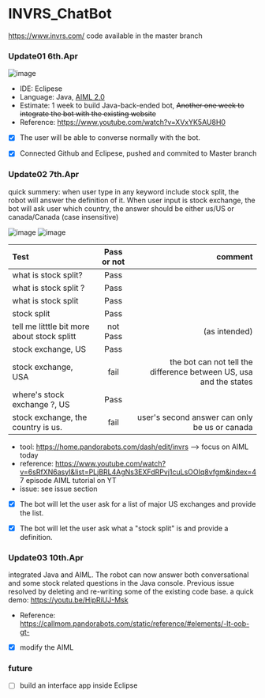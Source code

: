 # INVRS_ChatBot
https://www.invrs.com/
code available in the master branch

### Update01            6th.Apr
![image](https://user-images.githubusercontent.com/55643200/113796250-cd0d2000-971c-11eb-9688-a10f91911d04.png)

- IDE: Eclipese
- Language: Java,  [AIML 2.0](https://howtodoinjava.com/ai/java-aiml-chatbot-example/)
- Estimate: 1 week to build Java-back-ended bot, <s>Another one week to integrate the bot with the existing website</s>
- Reference: https://www.youtube.com/watch?v=XVxYK5AU8H0
- [X] The user will be able to converse normally with the bot.
- [X] Connected Github and Eclipese, pushed and commited to Master branch 





### Update02            7th.Apr  
quick summery: when user type in any keyword include stock split, the robot will answer the definition of it. When user input is stock exchange, the bot will ask user which country, the answer should be either us/US or canada/Canada (case insensitive)

![image](https://user-images.githubusercontent.com/55643200/113903896-772d8c00-979f-11eb-8de2-dd65433cd16f.png)
![image](https://user-images.githubusercontent.com/55643200/113905500-359de080-97a1-11eb-8bbf-ee9856d1c978.png)


| Test        | Pass or not     | comment
| :---        |          :---: |  ---: |
| what is stock split?      | Pass   | |
| what is stock split ?   | Pass      ||
| what is stock split | Pass ||
| stock split | Pass ||
| tell me litttle bit more about stock splitt| not Pass| (as intended)||
| stock exchange, US | Pass |  |
| stock exchange, USA | fail | the bot can not tell the difference between US, usa and the states |
| where's stock exchange ?, US | Pass |  |
| stock exchange, the country is us. | fail | user's second answer can only be us or canada |


- tool: https://home.pandorabots.com/dash/edit/invrs   --> focus on  AIML today
- reference: https://www.youtube.com/watch?v=6sRfXN6asyI&list=PLjBRL4AgNs3EXFdRPvj1cuLsOOIq8vfgm&index=4 7 episode AIML tutorial on YT
- issue: see issue section
- [X] The bot will let the user ask for a list of major US exchanges and provide the list.
- [X] The bot will let the user ask what a "stock split" is and provide a definition.



### Update03            10th.Apr  
integrated Java and AIML. The robot can now answer both conversational and some stock related questions in the Java console. Previous issue resolved by deleting and re-writing some of the existing code base.
a quick demo:  https://youtu.be/HipRiUJ-Msk
- Reference: https://callmom.pandorabots.com/static/reference/#elements/-lt-oob-gt-
- [X] modify the AIML


### future
- [ ] build an interface app inside Eclipse






